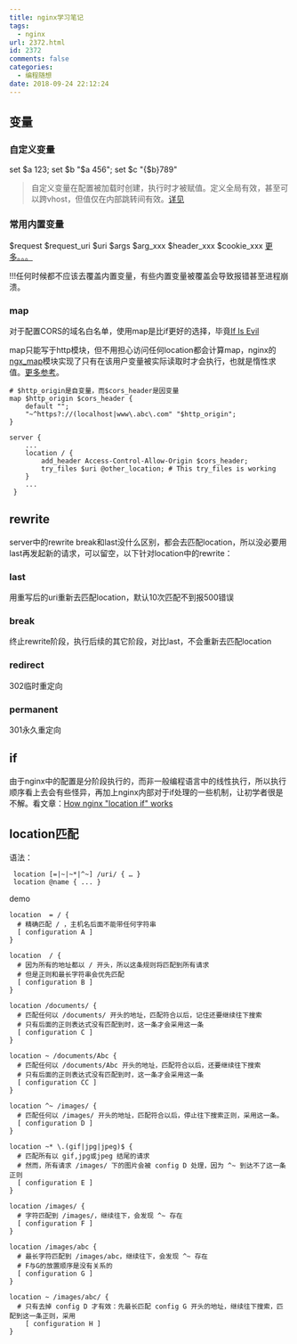 ```yaml
---
title: nginx学习笔记
tags:
  - nginx
url: 2372.html
id: 2372
comments: false
categories:
  - 编程随想
date: 2018-09-24 22:12:24
---
```


## 变量
### 自定义变量
set $a 123;
set $b "$a 456";
set $c "{$b}789"

> 自定义变量在配置被加载时创建，执行时才被赋值。定义全局有效，甚至可以跨vhost，但值仅在内部跳转间有效。[详见](http://openresty.org/download/agentzh-nginx-tutorials-zhcn.html#01-NginxVariables02)

### 常用内置变量
$request
$request_uri
$uri
$args
$arg_xxx
$header_xxx
$cookie_xxx
[更多。。。](http://nginx.org/en/docs/http/ngx_http_core_module.html#variables)

!!!任何时候都不应该去覆盖内置变量，有些内置变量被覆盖会导致报错甚至进程崩溃。

### map

对于配置CORS的域名白名单，使用map是比if更好的选择，毕竟[If Is Evil](https://www.nginx.com/resources/wiki/start/topics/depth/ifisevil/)

map只能写于http模块，但不用担心访问任何location都会计算map，nginx的[ngx_map](http://nginx.org/en/docs/http/ngx_http_map_module.html)模块实现了只有在该用户变量被实际读取时才会执行，也就是惰性求值。[更多参考](http://openresty.org/download/agentzh-nginx-tutorials-zhcn.html#01-NginxVariables04)。

```nginx
# $http_origin是自变量，而$cors_header是因变量
map $http_origin $cors_header {
    default "";
    "~^https?://(localhost|www\.abc\.com" "$http_origin";
}

server {
    ...
    location / {
        add_header Access-Control-Allow-Origin $cors_header;
        try_files $uri @other_location; # This try_files is working
    }
    ...
 }
```

## rewrite

server中的rewrite break和last没什么区别，都会去匹配location，所以没必要用last再发起新的请求，可以留空，以下针对location中的rewrite：

### last 
用重写后的uri重新去匹配location，默认10次匹配不到报500错误

### break
终止rewrite阶段，执行后续的其它阶段，对比last，不会重新去匹配location

### redirect
302临时重定向

### permanent
301永久重定向

## if
由于nginx中的配置是分阶段执行的，而非一般编程语言中的线性执行，所以执行顺序看上去会有些怪异，再加上nginx内部对于if处理的一些机制，让初学者很是不解。看文章：[How nginx &quot;location if&quot; works](http://damacheng009.iteye.com/blog/1583879)

## location匹配

语法：
```
 location [=|~|~*|^~] /uri/ { … }
 location @name { ... } 
```
demo
```
location  = / {
  # 精确匹配 / ，主机名后面不能带任何字符串
  [ configuration A ]
}

location  / {
  # 因为所有的地址都以 / 开头，所以这条规则将匹配到所有请求
  # 但是正则和最长字符串会优先匹配
  [ configuration B ]
}

location /documents/ {
  # 匹配任何以 /documents/ 开头的地址，匹配符合以后，记住还要继续往下搜索
  # 只有后面的正则表达式没有匹配到时，这一条才会采用这一条
  [ configuration C ]
}

location ~ /documents/Abc {
  # 匹配任何以 /documents/Abc 开头的地址，匹配符合以后，还要继续往下搜索
  # 只有后面的正则表达式没有匹配到时，这一条才会采用这一条
  [ configuration CC ]
}

location ^~ /images/ {
  # 匹配任何以 /images/ 开头的地址，匹配符合以后，停止往下搜索正则，采用这一条。
  [ configuration D ]
}

location ~* \.(gif|jpg|jpeg)$ {
  # 匹配所有以 gif,jpg或jpeg 结尾的请求
  # 然而，所有请求 /images/ 下的图片会被 config D 处理，因为 ^~ 到达不了这一条正则
  [ configuration E ]
}

location /images/ {
  # 字符匹配到 /images/，继续往下，会发现 ^~ 存在
  [ configuration F ]
}

location /images/abc {
  # 最长字符匹配到 /images/abc，继续往下，会发现 ^~ 存在
  # F与G的放置顺序是没有关系的
  [ configuration G ]
}

location ~ /images/abc/ {
  # 只有去掉 config D 才有效：先最长匹配 config G 开头的地址，继续往下搜索，匹配到这一条正则，采用
    [ configuration H ]
}

```

